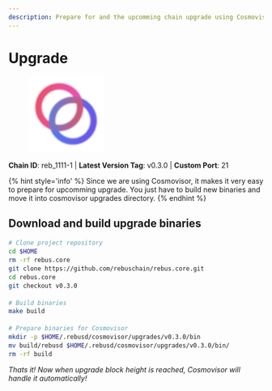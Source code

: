 ```yaml
---
description: Prepare for and the upcomming chain upgrade using Cosmovisor.
---
```


# Upgrade

<figure><img src="https://raw.githubusercontent.com/kj89/cosmos-images/main/logos/rebus.png" width="150" alt=""><figcaption></figcaption></figure>

**Chain ID**: reb_1111-1 | **Latest Version Tag**: v0.3.0 | **Custom Port**: 21

{% hint style='info' %}
Since we are using Cosmovisor, it makes it very easy to prepare for upcomming upgrade.
You just have to build new binaries and move it into cosmovisor upgrades directory.
{% endhint %}

## Download and build upgrade binaries

```bash
# Clone project repository
cd $HOME
rm -rf rebus.core
git clone https://github.com/rebuschain/rebus.core.git
cd rebus.core
git checkout v0.3.0

# Build binaries
make build

# Prepare binaries for Cosmovisor
mkdir -p $HOME/.rebusd/cosmovisor/upgrades/v0.3.0/bin
mv build/rebusd $HOME/.rebusd/cosmovisor/upgrades/v0.3.0/bin/
rm -rf build
```

*Thats it! Now when upgrade block height is reached, Cosmovisor will handle it automatically!*
